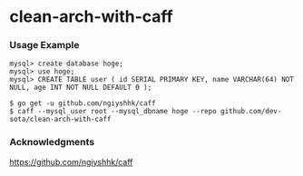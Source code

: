 # clean-arch-with-caff

### Usage Example
```
mysql> create database hoge;
mysql> use hoge;
mysql> CREATE TABLE user ( id SERIAL PRIMARY KEY, name VARCHAR(64) NOT NULL, age INT NOT NULL DEFAULT 0 );
```

```
$ go get -u github.com/ngiyshhk/caff
$ caff --mysql_user root --mysql_dbname hoge --repo github.com/dev-sota/clean-arch-with-caff
```

### Acknowledgments
https://github.com/ngiyshhk/caff
